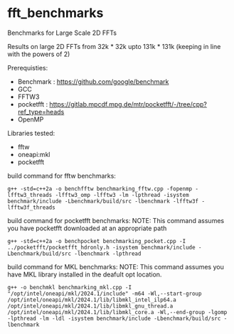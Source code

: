 # fft_benchmarks
Benchmarks for Large Scale 2D FFTs


Results on large 2D FFTs from 32k * 32k upto 131k * 131k (keeping in line with the powers of 2)

Prerequisties:
- Benchmark : https://github.com/google/benchmark
- GCC
- FFTW3
- pocketfft : https://gitlab.mpcdf.mpg.de/mtr/pocketfft/-/tree/cpp?ref_type=heads
- OpenMP

Libraries tested:
- fftw
- oneapi:mkl
- pocketfft

build command for fftw benchmarks:
```
g++ -std=c++2a -o benchfftw benchmarking_fftw.cpp -fopenmp -lfftw3_threads -lfftw3_omp -lfftw3 -lm -lpthread -isystem benchmark/include -Lbenchmark/build/src -lbenchmark -lfftw3f -lfftw3f_threads

```

build command for pocketfft benchmarks:
NOTE: This command assumes you have pocketfft downloaded at an appropriate path

```
g++ -std=c++2a -o benchpocket benchmarking_pocket.cpp -I ../pocketfft/pocketfft_hdronly.h -isystem benchmark/include -Lbenchmark/build/src -lbenchmark -lpthread

```

build command for MKL benchmarks:
NOTE: This command assumes you have MKL library installed in the deafult opt location. 

```
g++ -o benchmkl benchmarking_mkl.cpp -I "/opt/intel/oneapi/mkl/2024.1/include" -m64 -Wl,--start-group /opt/intel/oneapi/mkl/2024.1/lib/libmkl_intel_ilp64.a /opt/intel/oneapi/mkl/2024.1/lib/libmkl_gnu_thread.a /opt/intel/oneapi/mkl/2024.1/lib/libmkl_core.a -Wl,--end-group -lgomp -lpthread -lm -ldl -isystem benchmark/include -Lbenchmark/build/src -lbenchmark

```
